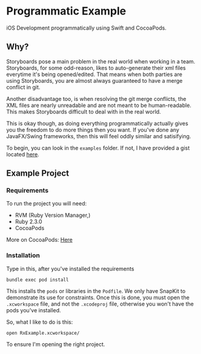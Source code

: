 #  Programmatic Example
iOS Development programmatically using Swift and CocoaPods.

## Why?

Storyboards pose a main problem in the real world when working in a team. Storyboards, for some odd-reason, likes to auto-generate their xml files everytime it's being opened/edited. That means when both parties are using Storyboards, you are almost always guaranteed to have a merge conflict in git.

Another disadvantage too, is when resolving the git merge conflicts, the XML files are nearly unreadable and are not meant to be human-readable. This makes Storyboards difficult to deal with in the real world.

This is okay though, as doing everything programmatically actually gives you the freedom to do more things then you want. If you've done any JavaFX/Swing frameworks, then this will feel oddly similar and satisifying.

To begin, you can look in the `examples` folder. If not, I have provided a gist located [here](https://gist.github.com/j-nguyen/11151f7c952b71ab1a3cd2b07728c4c5).

## Example Project

### Requirements

To run the project you will need:

- RVM (Ruby Version Manager,)
- Ruby 2.3.0
- CocoaPods

More on CocoaPods: [Here](https://guides.cocoapods.org/)

### Installation

Type in this, after you've installed the requirements

```
bundle exec pod install
```

This installs the `pods` or libraries in the `Podfile`. We only have SnapKit to demonstrate its use for constraints. Once this is done, you must open the `.xcworkspace` file, and not the `.xcodeproj` file, otherwise you won't have the pods you've installed.

So, what I like to do is this:

```
open RxExample.xcworkspace/
```

To ensure I'm opening the right project.

